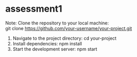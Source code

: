 
  # assessment1

  Note:  Clone the repository to your local machine:   
  git clone https://github.com/your-username/your-project.git

 1.  Navigate to the project directory:  cd your-project
2.  Install dependencies:  npm install
3. Start the development server: npm start
